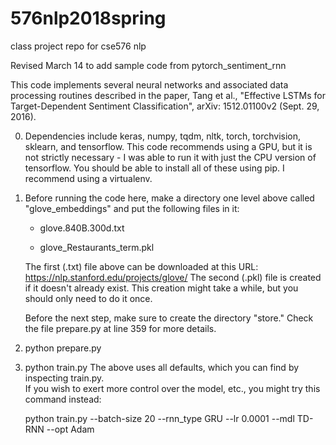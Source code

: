 # 576nlp2018spring
class project repo for cse576 nlp

Revised March 14 to add sample code from pytorch_sentiment_rnn

This code implements several neural networks and associated data processing routines described in the paper, Tang et al., "Effective LSTMs for Target-Dependent Sentiment Classification", arXiv: 1512.01100v2 (Sept. 29, 2016).

0. Dependencies include keras, numpy, tqdm, nltk, torch, torchvision, sklearn, and tensorflow.
This code recommends using a GPU, but it is not strictly necessary - I was able to run it with just the CPU version of tensorflow.  You should be able to install all of these using pip.  I recommend using a virtualenv.

1. Before running the code here, make a directory one level above
called "glove_embeddings" and put the following files in it:

   - glove.840B.300d.txt

   - glove_Restaurants_term.pkl

   The first (.txt) file above can be downloaded at this URL: https://nlp.stanford.edu/projects/glove/
   The second (.pkl) file is created if it doesn't already exist.  This creation might take a while, but you should only need to do it once.

   Before the next step, make sure to create the directory "store."  Check the file prepare.py at line 359 for more details.

2. python prepare.py

3. python train.py
   The above uses all defaults, which you can find by inspecting train.py.  
   If you wish to exert more control over the model, etc., you might try this command instead:

   python train.py --batch-size 20 --rnn_type GRU --lr 0.0001 --mdl TD-RNN --opt Adam
